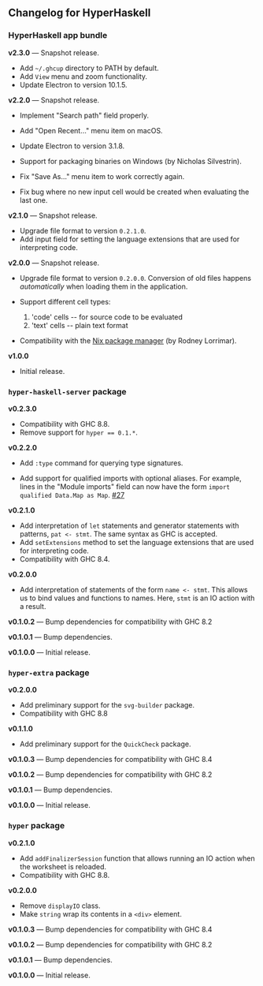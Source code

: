 ## Changelog for HyperHaskell


### HyperHaskell app bundle

**v2.3.0** — Snapshot release.

* Add `~/.ghcup` directory to PATH by default.
* Add `View` menu and zoom functionality.
* Update Electron to version 10.1.5.

**v2.2.0** — Snapshot release.

* Implement "Search path" field properly.
* Add "Open Recent…" menu item on macOS.

* Update Electron to version 3.1.8.
* Support for packaging binaries on Windows (by Nicholas Silvestrin).

* Fix "Save As…" menu item to work correctly again.
* Fix bug where no new input cell would be created when evaluating the last one.

**v2.1.0** — Snapshot release.

* Upgrade file format to version `0.2.1.0`.
* Add input field for setting the language extensions that are used for interpreting code.

**v2.0.0** — Snapshot release.

* Upgrade file format to version `0.2.0.0`. Conversion of old files happens *automatically* when loading them in the application.
* Support different cell types:
    1. 'code' cells -- for source code to be evaluated
    2. 'text' cells -- plain text format
* Compatibility with the [Nix package manager][nix] (by Rodney Lorrimar).

  [nix]: https://nixos.org/nix/

**v1.0.0**

* Initial release.

### `hyper-haskell-server` package

**v0.2.3.0**

* Compatibility with GHC 8.8.
* Remove support for `hyper == 0.1.*`.

**v0.2.2.0**

* Add `:type` command for querying type signatures.
* Add support for qualified imports with optional aliases. For example, lines in the "Module imports" field can now have the form `import qualified Data.Map as Map`. [#27][]

  [#27]: https://github.com/HeinrichApfelmus/hyper-haskell/issues/27

**v0.2.1.0**

* Add interpretation of `let` statements and generator statements with patterns, `pat <- stmt`. The same syntax as GHC is accepted.
* Add `setExtensions` method to set the language extensions that are used for interpreting code.
* Compatibility with GHC 8.4.

**v0.2.0.0**

* Add interpretation of statements of the form `name <- stmt`. This allows us to bind values and functions to names. Here, `stmt` is an IO action with a result.

**v0.1.0.2** — Bump dependencies for compatibility with GHC 8.2

**v0.1.0.1** — Bump dependencies.

**v0.1.0.0** — Initial release.

### `hyper-extra` package

**v0.2.0.0**

* Add preliminary support for the `svg-builder` package.
* Compatibility with GHC 8.8

**v0.1.1.0**

* Add preliminary support for the `QuickCheck` package.

**v0.1.0.3** — Bump dependencies for compatibility with GHC 8.4

**v0.1.0.2** — Bump dependencies for compatibility with GHC 8.2

**v0.1.0.1** — Bump dependencies.

**v0.1.0.0** — Initial release.

### `hyper`  package

**v0.2.1.0**

* Add `addFinalizerSession` function that allows running an IO action when the worksheet is reloaded.
* Compatibility with GHC 8.8.

**v0.2.0.0**

* Remove `displayIO` class.
* Make `string` wrap its contents in a `<div>` element.

**v0.1.0.3** — Bump dependencies for compatibility with GHC 8.4

**v0.1.0.2** — Bump dependencies for compatibility with GHC 8.2

**v0.1.0.1** — Bump dependencies.

**v0.1.0.0** — Initial release.
